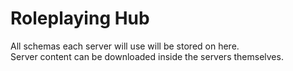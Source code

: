 # Roleplaying Hub
All schemas each server will use will be stored on here.
<br>
Server content can be downloaded inside the servers themselves.
